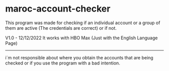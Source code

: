 # maroc-account-checker

This program was made for checking if an individual account or a group of them are active (The credentials are correct) or if not.

V1.0 - 12/12/2022
It works with HBO Max (Just with the English Language Page)

------

i´m not responsible about where you obtain the accounts that are being checked or if you use the program with a bad intention.
